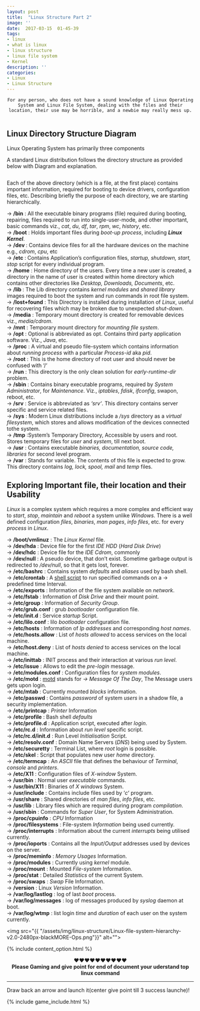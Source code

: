 ```yaml
---
layout: post
title:  "Linux Structure Part 2"
image: ''
date:  2017-03-15  01-45-39
tags:
- linux
- what is linux
- linux structure
- linux file system
- Kernel
description: ''
categories:
- Linux
- Linux Structure
---
```


<center><p>
	
	For any person, who does not have a sound knowledge of Linux Operating System and Linux File System, dealing with the files and their location, their use may be horrible, and a newbie may really mess up.

</p></center>
<img src="{{ site.url }}/assets/img/linux-structure/20161010142555_Linux-ANGRY.png" alt="">

## Linux Directory Structure Diagram
 
Linux Operating System has primarily three components

A standard Linux distribution follows the directory structure as provided below with Diagram and explanation.


<img src="{{ site.url }}/assets/img/linux-structure/Linux-Directory-Structure.jpeg" alt="">



Each of the above directory (which is a file, at the first place) contains important information, required for booting to device drivers, configuration files, etc. Describing briefly the purpose of each directory, we are starting hierarchically.

→ <strong>/bin</strong> : All the executable binary programs (file) required during booting, repairing, files required to run into single-user-mode, and other important, basic commands <val>viz</val>., <em>cat</em>, <em>du</em>, <em>df</em>, <em>tar</em>, <em>rpm</em>, <em>wc</em>, <em>history</em>, etc.<br>
→ <strong>/boot</strong> : Holds important files during <i>boot-up process</i>, including <em><b>Linux Kernel</b></em>.<br>
→ <strong>/dev </strong>: Contains device files for all the hardware devices on the machine e.g., <em>cdrom</em>, <em>cpu</em>, etc<br>
→ <strong>/etc </strong>: Contains Application’s configuration files, <em>startup, shutdown, start, stop</em> script for every individual program.<br>
→ <strong>/home</strong> : Home directory of the users. Every time a new user is created, a directory in the name of user is created within home directory which contains other directories like <em>Desktop, Downloads, Documents</em>, etc.<br>
→ <strong>/lib </strong>:</em> The Lib directory contains <em>kernel modules</em> and <em>shared library</em> images required to boot the system and run commands in root file system.<br>
→ <strong>/lost+found</strong> :</em> This Directory is installed during installation of <em>Linux</em>, useful for recovering files which may be broken due to unexpected <em>shut-down</em>.<br>
→ <strong>/media</strong> : Temporary mount directory is created for removable devices viz., <em>media/cdrom</em>.<br>
→ <strong>/mnt</strong> : Temporary mount directory for <em>mounting file system</em>.<br>
→ <strong>/opt</strong> : Optional is abbreviated as opt. Contains third party application software. Viz., <em>Java</em>, etc.<br>
→ <strong>/proc</strong> : A virtual and pseudo file-system which contains information about <em>running process</em> with a particular <em>Process-id</em> aka <em>pid</em>.<br>
→ <strong>/root</strong> : This is the home directory of root user and should never be confused with ‘/‘<br>
→ <strong>/run</strong> : This directory is the only clean solution for <em>early-runtime-dir</em> problem.<br>
→ <strong>/sbin</strong> : Contains binary executable programs, required by <em>System Administrator</em>, for <em>Maintenance</em>. Viz., <em>iptables</em>, <em>fdisk</em>, <em>ifconfig</em>, swapon, reboot, etc.<br>
→ <strong>/srv</strong> : Service is abbreviated as <em>‘srv‘</em>. This directory contains server specific and service related files.<br>
→ <strong>/sys</strong> : Modern Linux distributions include a <em>/sys</em> directory as a <em>virtual filesystem</em>, which stores and allows modification of the devices connected tothe system.<br>
→ <strong>/tmp</strong> :System’s Temporary Directory, Accessible by users and root. Stores temporary files for <em>user</em> and <em>system</em>, till next boot.<br>
→ <strong>/usr</strong> : Contains executable <em>binaries, documentation, source code, libraries</em> for second level program.<br>
→ <strong>/var</strong> : Stands for variable. The contents of this file is expected to grow. This directory contains <em>log, lock, spool, mail</em> and <em>temp</em> files.<br>


## Exploring Important file, their location and their Usability

<em>Linux</em> is a complex system which requires a more complex and efficient way to <em>start</em>, <em>stop</em>, <em>maintain</em> and <em>reboot</em> a system unlike <em>Windows</em>. There is a well defined configuration <em>files</em>, <em>binaries</em>, <em>man pages</em>, <em>info files</em>, etc. for every <em>process</em> in <em>Linux</em>.



→ <strong>/boot/vmlinuz</strong> : The <em>Linux Kernel</em> file.<br>
→ <strong>/dev/hda</strong> : Device file for the first <em>IDE HDD</em> (<em>Hard Disk Drive</em>)<br>
→ <strong>/dev/hdc</strong> : Device file for the <em>IDE Cdrom</em>, commonly<br>
→ <strong>/dev/null</strong> : A pseudo device, that don’t exist. Sometime garbage output is redirected to <em>/dev/null</em>, so that it gets lost, forever.<br>
→ <strong>/etc/bashrc</strong> : Contains system <em>defaults</em> and <em>aliases</em> used by bash shell.<br>
→ <strong>/etc/crontab</strong> : A <a target="_blank" href="http://www.tecmint.com/category/bash-shell/" target="_blank">shell script</a> to run specified commands on a → predefined time Interval.<br>
→ <strong>/etc/exports</strong> : Information of the file system available on <em>network</em>.<br>
→ <strong>/etc/fstab</strong> : Information of <em>Disk Drive</em> and their mount point.<br>
→ <strong>/etc/group</strong> : Information of <em>Security Group</em>.<br>
→ <strong>/etc/grub.conf</strong> : grub <em>bootloader</em> configuration file.<br>
→ <strong>/etc/init.d</strong> : Service <em>startup</em> Script.<br>
→ <strong>/etc/lilo.conf</strong> : lilo <em>bootloader</em> configuration file.<br>
→ <strong>/etc/hosts</strong> : Information of <em>Ip addresses</em> and corresponding <em>host names</em>.<br>
→ <strong>/etc/hosts.allow</strong> : List of <em>hosts allowed</em> to access services on the local machine.<br>
→ <strong>/etc/host.deny</strong> : List of <em>hosts denied</em> to access services on the local machine.<br>
→ <strong>/etc/inittab</strong> : INIT process and their interaction at various<em> run level</em>.<br>
→ <strong>/etc/issue</strong> : Allows to edit the <em>pre-login</em> message.<br>
→ <strong>/etc/modules.conf</strong> : Configuration files for <em>system modules</em>.<br>
→ <strong>/etc/motd</strong> : <a target="_blank" href="http://www.tecmint.com/protect-ssh-logins-with-ssh-motd-banner-messages/" target="_blank">motd</a> stands for <em>→ Message Of The Day</em>, The Message users gets upon login.<br>
→ <strong>/etc/mtab</strong> : Currently mounted <em>blocks</em> information.<br>
→ <strong>/etc/passwd</strong> : Contains <em>password</em> of system <em>users</em> in a shadow file, a security implementation.<br>
→ <strong>/etc/printcap</strong> : <em>Printer</em> Information<br>
→ <strong>/etc/profile</strong> : Bash shell <em>defaults</em><br>
→ <strong>/etc/profile.d</strong> : Application script, executed after <em>login</em>.<br>
→ <strong>/etc/rc.d</strong> : Information about <em>run level</em> specific script.<br>
→ <strong>/etc/rc.d/init.d</strong> : Run Level <em>Initialisation</em> Script.<br>
→ <strong>/etc/resolv.conf</strong> : Domain Name Servers (<em>DNS</em>) being used by System.<br>
→ <strong>/etc/securetty</strong> : Terminal List, where <em>root</em> login is possible.<br>
→ <strong>/etc/skel</strong> : Script that populates new user <em>home</em> directory.<br>
→ <strong>/etc/termcap</strong> : An <em>ASCII</em> file that defines the behaviour of <em>Terminal</em>, <em>console</em> and <em>printers</em>.<br>
→ <strong>/etc/X11</strong> : Configuration files of <em>X-window</em> System.<br>
→ <strong>/usr/bin</strong> : Normal user <em>executable</em> commands.<br>
→ <strong>/usr/bin/X11</strong> : Binaries of <em>X windows</em> System.<br>
→ <strong>/usr/include</strong> : Contains include files used by ‘<em>c</em>‘ program.<br>
→ <strong>/usr/share</strong> : Shared directories of <em>man files</em>, <em>info files</em>, etc.<br>
→ <strong>/usr/lib</strong> : Library files which are required during program <em>compilation</em>.<br>
→ <strong>/usr/sbin</strong> : Commands for <em>Super User</em>, for System Administration.<br>
→ <strong>/proc/cpuinfo</strong> : <em>CPU</em> Information<br>
→ <strong>/proc/filesystems</strong> : File-system <em>Information</em> being used currently.<br>
→ <strong>/proc/interrupts</strong> : Information about the current <em>interrupts</em> being utilised currently.<br>
→ <strong>/proc/ioports</strong> : Contains all the <em>Input</em>/<em>Output</em> addresses used by devices on the server.<br>
→ <strong>/proc/meminfo</strong> : <em>Memory Usages</em> Information.<br>
→ <strong>/proc/modules</strong> : Currently using <em>kernel</em> module.<br>
→ <strong>/proc/mount</strong> : Mounted <em>File-system</em> Information.<br>
→ <strong>/proc/stat</strong> : Detailed<em> Statistics</em> of the current System.<br>
→ <strong>/proc/swaps</strong> : <em>Swap</em> File Information.<br>
→ <strong>/version</strong> : Linux <em>Version</em> Information.<br>
→ <strong>/var/log/lastlog</strong> : log of last <em>boot</em> process.<br>
→ <strong>/var/log/messages</strong> : log of messages produced by <em>syslog</em> daemon at boot.<br>
→ <strong>/var/log/wtmp</strong> : list login <em>time</em> and <em>duration</em> of each user on the system currently.<br>

<img src="{{ "/assets/img/linux-structure/Linux-file-system-hierarchy-v2.0-2480px-blackMORE-Ops.png"}}" alt="">

{% include content_option.html %}

<center>♥♥♥♥♥♥♥♥♥♥
<br><b>Please Gaming and give point for end of document your uderstand top linux command</b><br>
</center>
<hr>
<span>Draw back an arrow and launch it(center give point till 3 success launche)!</span>

<!---
{% highlight javascript %}
use admin
db.createUser{
	user: "bonitao",
	pwd: "2016bonitao",
	roles: [{role: "userAdminAnyDatabase", db: "admin"}]
}
{% endhighlight %}
-->

{% include game_include.html %}